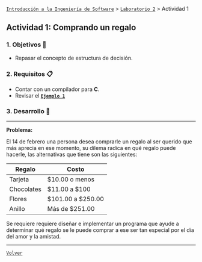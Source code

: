 [`Introducción a la Ingeniería de Software`](../../README.md) > [`Laboratorio 2`](../README.md) > Actividad 1

## Actividad 1: Comprando un regalo

### 1. Objetivos :dart:

- Repasar el concepto de estructura de decisión.

### 2. Requisitos :clipboard:

- Contar con un compilador para __C__.
- Revisar el **[`Ejemplo 1`](../ejemplo01/README.md)**

### 3. Desarrollo :rocket:

---

**Problema:**

El 14 de febrero una persona desea comprarle un regalo al ser querido que más aprecia en ese momento, su dilema radica en qué regalo puede hacerle, las alternativas que tiene son las siguientes:

| Regalo | Costo |
| ------ | ----- |
| Tarjeta | $10.00 o menos |
| Chocolates | $11.00 a $100 |
| Flores | $101.00 a $250.00 |
| Anillo | Más de $251.00 |

Se requiere requiere diseñar e implementar un programa que ayude a determinar qué regalo se le puede comprar a ese ser tan especial por el día del amor y la amistad.

---

[`Volver`](../README.md)
